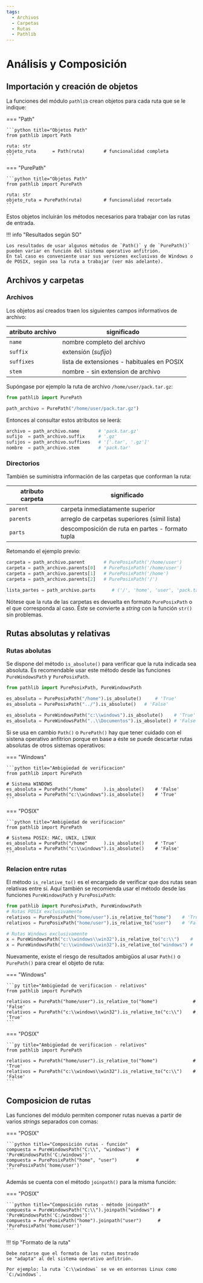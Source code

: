 ```yaml
---
tags:
  - Archivos
  - Carpetas
  - Rutas
  - Pathlib
---
```


# Análisis y Composición



## Importación y creación de objetos

La funciones del módulo `pathlib` 
crean objetos para cada ruta que se le indique:

=== "Path"

    ```python title="Objetos Path"
    from pathlib import Path

    ruta: str 
    objeto_ruta      = Path(ruta)       # funcionalidad completa
    ```


=== "PurePath"

    ```python title="Objetos Path"
    from pathlib import PurePath

    ruta: str 
    objeto_ruta = PurePath(ruta)        # funcionalidad recortada
    ```

Estos objetos incluirán los métodos necesarios para trabajar con las rutas de entrada.

<!-- 
Como alternativa se pueden usar los métodos como si fueran funciones.
 -->

!!! info "Resultados según SO"

    Los resultados de usar algunos métodos de `Path()` y de `PurePath()` pueden variar en función del sistema operativo anfitrión.
    En tal caso es conveniente usar sus versiones exclusivas de Windows o de POSIX, según sea la ruta a trabajar (ver más adelante).


## Archivos y carpetas 

### Archivos

Los objetos así creados
traen los siguientes campos informativos de archivo:

|atributo archivo| significado|
|---|---|
|`name`| nombre completo del archivo|
|`suffix`|    extensíón (*sufijo*)|
|`suffixes`| lista de extensiones - habituales en POSIX|
|`stem`| nombre - sin extension de archivo|

Supóngase por ejemplo la ruta de archivo `/home/user/pack.tar.gz`:

```python 
from pathlib import PurePath

path_archivo = PurePath("/home/user/pack.tar.gz") 
```
Entonces al consultar estos atributos se leerá:

```python title="Archivo en ruta"
archivo = path_archivo.name       # 'pack.tar.gz'
sufijo  = path_archivo.suffix     # '.gz'
sufijos = path_archivo.suffixes   # '['.tar', '.gz']'
nombre  = path_archivo.stem       # 'pack.tar'
```

### Directorios

También se suministra información de las carpetas que conforman la ruta:


|atributo carpeta| significado|
|---|---|
|`parent`| carpeta inmediatamente superior |
|`parents`| arreglo de carpetas superiores (símil lista)  |
|`parts`| descomposición de ruta en partes - formato tupla |


Retomando el ejemplo previo:

```python title="Carpetas en ruta"
carpeta = path_archivo.parent       # PurePosixPath('/home/user')
carpeta = path_archivo.parents[0]   # PurePosixPath('/home/user')
carpeta = path_archivo.parents[1]   # PurePosixPath('/home')
carpeta = path_archivo.parents[2]   # PurePosixPath('/')

lista_partes = path_archivo.parts      # ('/', 'home', 'user', 'pack.tar.gz')
```
Nótese que la ruta de las carpetas es devuelta en formato `PurePosixPath` o el que corresponda al caso.
Éste se convierte a *string* con la función `str()` sin problemas. 




## Rutas absolutas y relativas

### Rutas abolutas

Se dispone del método `is_absolute()` para verificar que la ruta indicada sea absoluta. Es recomendable usar este método desde las funciones 
`PureWindowsPath` y `PurePosixPath`.


```python title="Verificación rutas absolutas"
from pathlib import PurePosixPath, PureWindowsPath

es_absoluta = PurePosixPath("/home").is_absolute()     # 'True'
es_absoluta = PurePosixPath("../").is_absolute()   # 'False'

es_absoluta = PureWindowsPath("c:\\windows").is_absolute()    # 'True'
es_absoluta = PureWindowsPath("..\\Documentos").is_absolute() # 'False'
```

Si se usa en cambio `Path()` o `PurePath()` hay que tener cuidado con el sistena operativo anfitrion porque en base a éste se puede descartar rutas absolutas de otros sistemas operativos:

=== "Windows"

    ```python title="Ambigüedad de verificacion"
    from pathlib import PurePath

    # Sistema WINDOWS
    es_absoluta = PurePath("/home"      ).is_absolute()    # 'False' 
    es_absoluta = PurePath("c:\\windows").is_absolute()    # 'True'
    ```

=== "POSIX"

    ```python title="Ambigüedad de verificacion"
    from pathlib import PurePath

    # Sistema POSIX: MAC, UNIX, LINUX
    es_absoluta = PurePath("/home"      ).is_absolute()    # 'True' 
    es_absoluta = PurePath("c:\\windows").is_absolute()    # 'False'
    ```


### Relacion entre rutas 

El método `is_relative_to()` es el encargado de verificar que dos rutas sean relativas entre sí.
Aquí también se recomienda usar el método desde las funciones 
`PureWindowsPath` y `PurePosixPath`:


```python title="Verificación rutas relativas"
from pathlib import PurePosixPath, PureWindowsPath
# Rutas POSIX exclusivamente
relativos = PurePosixPath("home/user").is_relative_to("home")    # 'True'
relativos = PurePosixPath("home/user").is_relative_to("user")    # 'False'

# Rutas Windows exclusivamente
x = PureWindowsPath("c:\\windows\\win32").is_relative_to("c:\\")    # 'True'
x = PureWindowsPath("c:\\windows\\win32").is_relative_to("windows") # 'False'
```

Nuevamente, existe el riesgo de resultados ambigüos al usar `Path()` o `PurePath()` para crear el objeto de ruta:

=== "Windows"

    ```py title="Ambigüedad de verificacion - relativos"
    from pathlib import PurePath

    relativos = PurePath("home/user").is_relative_to("home")             # 'False' 
    relativos = PurePath("c:\\windows\\win32").is_relative_to("c:\\")    # 'True'
    ```

=== "POSIX"

    ```py title="Ambigüedad de verificacion - relativos"
    from pathlib import PurePath

    relativos = PurePath("home/user").is_relative_to("home")             # 'True'  
    relativos = PurePath("c:\\windows\\win32").is_relative_to("c:\\")    # 'False'
    ```


## Composicion de rutas 


Las funciones del módulo permiten componer rutas nuevas
a partir de varios *strings*
separados con comas:


=== "POSIX"

    ```python title="Composición rutas - función"
    compuesta = PureWindowsPath("C:\\", "windows")  # 'PureWindowsPath('C:/windows')'
    compuesta = PurePosixPath("home", "user")       # 'PurePosixPath('home/user')'
    ```

Además se cuenta con el método `joinpath()`
para la misma función:


=== "POSIX"

    ```python title="Composición rutas - método joinpath"
    compuesta = PureWindowsPath("C:\\").joinpath("windows") # 'PureWindowsPath('C:/windows')'
    compuesta = PurePosixPath("home").joinpath("user")      # 'PurePosixPath('home/user')'
    ```

!!! tip "Formato de la ruta"

    Debe notarse que el formato de las rutas mostrado
    se "adapta" al del sistema operativo anfitrión.

    Por ejemplo: la ruta `C:\\windows` se ve en entornos Linux como `C:/windows`.